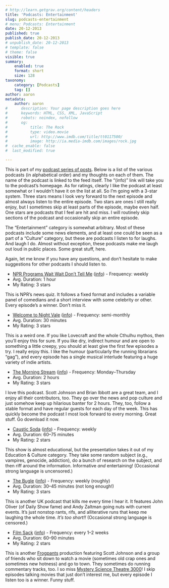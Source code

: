 ```yaml
---
# http://learn.getgrav.org/content/headers
title: 'Podcasts: Entertainment'
slug: podcasts-entertainment
# menu: Podcasts: Entertainment
date: 20-12-2013
published: true
publish_date: 20-12-2013
# unpublish_date: 20-12-2013
# template: false
# theme: false
visible: true
summary:
    enabled: true
    format: short
    size: 128
taxonomy:
    category: [Podcasts]
    tag: []
author: aaron
metadata:
    author: aaron
#      description: Your page description goes here
#      keywords: HTML, CSS, XML, JavaScript
#      robots: noindex, nofollow
#      og:
#          title: The Rock
#          type: video.movie
#          url: http://www.imdb.com/title/tt0117500/
#          image: http://ia.media-imdb.com/images/rock.jpg
#  cache_enable: false
#  last_modified: true

---
```


This is part of my [podcast series of posts](../podcasts-what-im-listening-to "Podcasts: What I’m Listening To"). Below is a list of the various podcasts (in alphabetical order) and my thoughts on each of them. The name of the podcast is linked to the feed itself. The “(info)” link will take you to the podcast’s homepage. As for ratings, clearly I like the podcast at least somewhat or I wouldn’t have it on the list at all. So I’m going with a 3-star system. Three stars means I look very forward to the next episode and almost always listen to the entire episode. Two stars are ones I still really enjoy, but I sometimes skip at least parts of the episode, maybe even half. One stars are podcasts that I feel are hit and miss. I will routinely skip sections of the podcast and occasionally skip an entire episode.

The “Entertainment” category is somewhat arbitrary. Most of these podcasts include some news elements, and at least one could be seen as a part of a “Culture” category, but these are podcasts I listen to for laughs. And laugh I do. Almost without exception, these podcasts make me laugh out loud in public places. Some great stuff, here.

Again, let me know if you have any questions, and don’t hesitate to make suggestions for other podcasts I should listen to.

- [NPR Programs Wait Wait Don’t Tell Me](http://www.npr.org/rss/podcast.php?id=35) ([info](http://www.npr.org/programs/wait-wait-dont-tell-me/)) - Frequency: weekly
- Avg. Duration: 1 hour
- My Rating: 3 stars

This is NPR’s news quiz. It follows a fixed format and includes a variable panel of comedians and a short interview with some celebrity or other. Every episode’s a winner. Don’t miss it.

- [Welcome to Night Vale](http://nightvale.libsyn.com//rss) ([info](http://commonplacebooks.com/welcome-to-night-vale/)) - Frequency: semi-monthly
- Avg. Duration: 30 minutes
- My Rating: 3 stars

This is a weird one. If you like Lovecraft and the whole Cthulhu mythos, then you’ll enjoy this for sure. If you like dry, indirect humour and are open to something a little creepy, you should at least give the first few episodes a try. I really enjoy this. I like the humour (particularly the running librarians “gag”), and every episode has a single musical interlude featuring a huge variety of indie artists.

- [The Morning Stream](http://myextralife.com/ftp/radio/morningstream.xml) ([info](http://frogpants.com/tms/)) - Frequency: Monday–Thursday
- Avg. Duration: 2 hours
- My Rating: 3 stars

I love this podcast. Scott Johnson and Brian Ibbott are a great team, and I enjoy all their contributors, too. They go over the news and pop culture and just somehow keep up hilarious banter for 2 hours. They, too, follow a stable format and have regular guests for each day of the week. This has quickly become the podcast I most look forward to every morning. Great stuff. Go download it now.

- [Caustic Soda](http://www.causticsodapodcast.com/feed/podcast) ([info](http://www.causticsodapodcast.com/)) - Frequency: weekly
- Avg. Duration: 60–75 minutes
- My Rating: 2 stars

This show is almost educational, but the presentation takes it out of my Education & Culture category. They take some random subject (e.g., vampires, genocide, addiction), do a bunch of research on the subject, and then riff around the information. Informative *and* entertaining! (Occasional strong language is uncensored.)

- [The Bugle](http://feeds.feedburner.com/thebuglefeed) ([info](http://thebuglepodcast.com/)) - Frequency: weekly (roughly)
- Avg. Duration: 30–45 minutes (not long enough!)
- My Rating: 3 stars

This is another UK podcast that kills me every time I hear it. It features John Oliver (of Daily Show fame) and Andy Zaltman going nuts with current events. It’s just nonstop rants, rifs, and alliterative runs that keep me laughing the whole time. *It’s too short!!* (Occasional strong language is censored.)

- [Film Sack](http://www.myextralife.com/ftp/radio/filmsack.xml) ([info](http://filmsack.com/)) - Frequency: every 1–2 weeks
- Avg. Duration: 60–90 minutes
- My Rating: 2 stars

This is another [Frogpants](http://frogpants.com) production featuring Scott Johnson and a group of friends who sit down to watch a movie (sometimes old crap ones and sometimes new hotness) and go to town. They sometimes do running commentary tracks, too. I so miss [Mystery Science Theatre 3000](http://en.wikipedia.org/wiki/Mystery_Science_Theater_3000)! I skip episodes talking movies that just don’t interest me, but every episode I listen too is a winner. Funny stuff.

